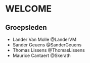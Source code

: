 # WELCOME

## Groepsleden

- Lander Van Molle @LanderVM
- Sander Geuens @SanderGeuens
- Thomas Lissens @ThomasLissens
- Maurice Cantaert @Skerath
